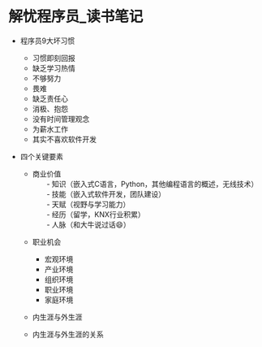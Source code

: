 # 解忧程序员_读书笔记
- 程序员9大坏习惯
    - 习惯即刻回报
    - 缺乏学习热情
    - 不够努力
    - 畏难
    - 缺乏责任心
    - 消极、抱怨
    - 没有时间管理观念
    - 为薪水工作
    - 其实不喜欢软件开发
    
- 四个关键要素
    - 商业价值    
        - 知识（嵌入式C语言，Python，其他编程语言的概述，无线技术）    
        - 技能（嵌入式软件开发，团队建设）    
        - 天赋（视野与学习能力）    
        - 经历（留学，KNX行业积累）    
        - 人脉（和大牛说过话:smile:）    
                                         
    - 职业机会
        - 宏观环境
        - 产业环境
        - 组织环境
        - 职业环境
        - 家庭环境
    - 内生涯与外生涯
    - 内生涯与外生涯的关系
